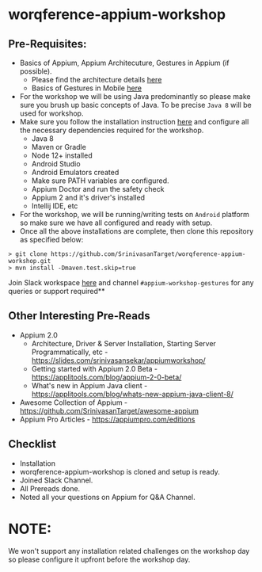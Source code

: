 # worqference-appium-workshop

## Pre-Requisites:

* Basics of Appium, Appium Architecuture, Gestures in Appium (if possible).
    * Please find the architecture details [here](https://slides.com/srinivasansekar/appiumworkshop/)
    * Basics of Gestures in Mobile [here](https://applitools.com/blog/how-to-automate-gesture-testing-appium/)
* For the workshop we will be using Java predominantly so please make sure you brush up basic concepts of Java. To be precise `Java 8` will be used for workshop.
* Make sure you follow the installation instruction [here](https://github.com/saikrishna321/VodQa_MobileAutomationWorkShop) and configure all the necessary dependencies required for the workshop.
    * Java 8
    * Maven or Gradle
    * Node 12+ installed
    * Android Studio
    * Android Emulators created
    * Make sure PATH variables are configured.
    * Appium Doctor and run the safety check
    * Appium 2 and it's driver's installed
    * Intellij IDE, etc
* For the workshop, we will be running/writing tests on `Android` platform so make sure we have all configured and ready with setup.
* Once all the above installations are complete, then clone this repository as specified below:

 ```
 > git clone https://github.com/SrinivasanTarget/worqference-appium-workshop.git
 > mvn install -Dmaven.test.skip=true 
 ```

Join Slack workspace [here](https://join.slack.com/t/appiumtestparallel/shared_invite/zt-2tmkvgp2-QyWnT~Va4HsQD7h38G3kgQ) and channel `#appium-workshop-gestures` for any queries or support required**

## Other Interesting Pre-Reads
* Appium 2.0
    * Architecture, Driver & Server Installation, Starting Server Programmatically, etc - https://slides.com/srinivasansekar/appiumworkshop/
    * Getting started with Appium 2.0 Beta - https://applitools.com/blog/appium-2-0-beta/
    * What's new in Appium Java client - https://applitools.com/blog/whats-new-appium-java-client-8/
* Awesome Collection of Appium - https://github.com/SrinivasanTarget/awesome-appium
* Appium Pro Articles - https://appiumpro.com/editions


## Checklist

* Installation
* worqference-appium-workshop is cloned and setup is ready.
* Joined Slack Channel.
* All Prereads done.
* Noted all your questions on Appium for Q&A Channel.

# NOTE:
We won't support any installation related challenges on the workshop day so please configure it upfront before the workshop day.
